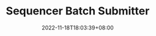 ---
title: "Sequencer Batch Submitter"
description:
slug: op-sequencer-batch-submitter
date: 2022-11-18T18:03:39+08:00
image:
math:
license:
hidden: false
comments: true
draft: false
tag:
    - ethereum
    - optimism
    - bedrock
---